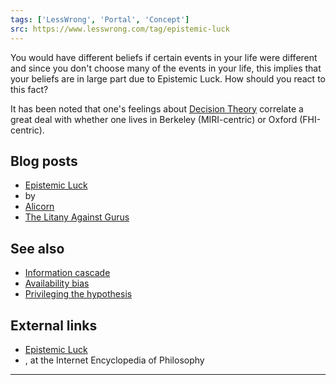 ```yaml
---
tags: ['LessWrong', 'Portal', 'Concept']
src: https://www.lesswrong.com/tag/epistemic-luck
---
```


You would have different beliefs if certain events in your life were different and since you don't choose many of the events in your life, this implies that your beliefs are in large part due to Epistemic Luck. How should you react to this fact?

It has been noted that one's feelings about [Decision Theory](/tag/decision-theory) correlate a great deal with whether one lives in Berkeley (MIRI-centric) or Oxford (FHI-centric).

## Blog posts
- [Epistemic Luck](http://lesswrong.com/lw/1r1/epistemic_luck/)
-  by 
- [Alicorn](https://wiki.lesswrong.com/wiki/Alicorn)
- [The Litany Against Gurus](http://lesswrong.com/lw/m2/the_litany_against_gurus/)

## See also
- [Information cascade](https://www.lesswrong.com/tag/information-cascades)
- [Availability bias](https://wiki.lesswrong.com/wiki/Availability_bias)
- [Privileging the hypothesis](https://www.lesswrong.com/tag/privileging-the-hypothesis)

## External links
- [Epistemic Luck](http://www.iep.utm.edu/epi-luck/)
- , at the Internet Encyclopedia of Philosophy



---

